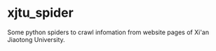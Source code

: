 # xjtu_spider
Some python spiders to crawl infomation from website pages of Xi'an Jiaotong University.
